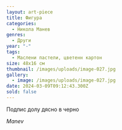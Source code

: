 ```yaml
---
layout: art-piece
title: Фигура
categories:
  - Никола Манев
genres:
  - Други
year: "-"
tags:
  - Маслени пастели, цветенн картон
size: 48х16 см
thumbnail: /images/uploads/image-027.jpg
gallery:
  - image: /images/uploads/image-027.jpg
date: 2024-03-09T09:12:43.300Z
sold: false
---
```

Подпис долу дясно в черно

*Manev*
